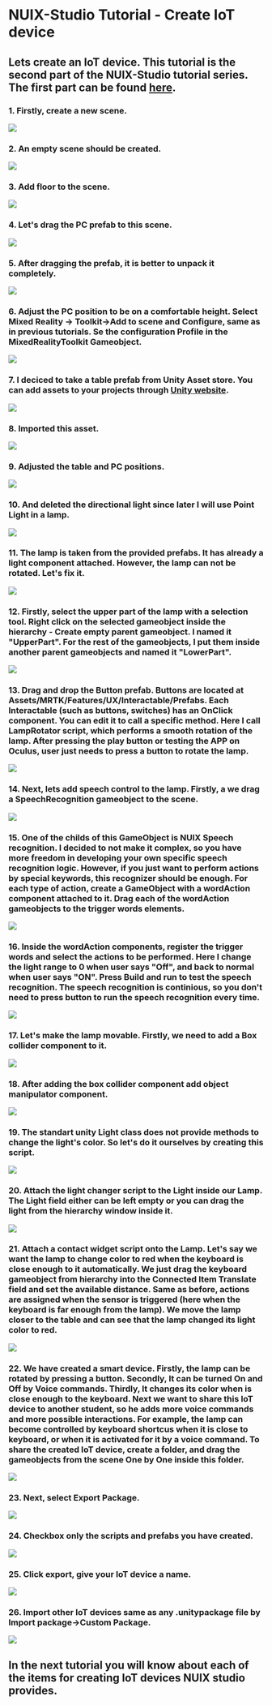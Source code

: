 # NUIX-Studio Tutorial - Create IoT device

## Lets create an IoT device. This tutorial is the second part of the NUIX-Studio tutorial series. The first part can be found [here](https://github.com/FedorIvachev/IoThingsLab-ReadmeFiles/blob/master/Tutorials/NUIXTutorial.md).

### 1. Firstly, create a new scene.
![](https://github.com/FedorIvachev/IoThingsLab-ReadmeFiles/blob/master/Tutorials/NUIX-Tutorial-2-Pictures/NUIX-Tutorial-2-1.png)

### 2. An empty scene should be created.
![](https://github.com/FedorIvachev/IoThingsLab-ReadmeFiles/blob/master/Tutorials/NUIX-Tutorial-2-Pictures/NUIX-Tutorial-2-2.png)

### 3. Add floor to the scene.
![](https://github.com/FedorIvachev/IoThingsLab-ReadmeFiles/blob/master/Tutorials/NUIX-Tutorial-2-Pictures/NUIX-Tutorial-2-3.png)

### 4. Let's drag the PC prefab to this scene.
![](https://github.com/FedorIvachev/IoThingsLab-ReadmeFiles/blob/master/Tutorials/NUIX-Tutorial-2-Pictures/NUIX-Tutorial-2-4.png)

### 5. After dragging the prefab, it is better to unpack it completely.
![](https://github.com/FedorIvachev/IoThingsLab-ReadmeFiles/blob/master/Tutorials/NUIX-Tutorial-2-Pictures/NUIX-Tutorial-2-5.png)

### 6. Adjust the PC position to be on a comfortable height. Select Mixed Reality -> Toolkit->Add to scene and Configure, same as in previous tutorials. Se the configuration Profile in the MixedRealityToolkit Gameobject.
![](https://github.com/FedorIvachev/IoThingsLab-ReadmeFiles/blob/master/Tutorials/NUIX-Tutorial-2-Pictures/NUIX-Tutorial-2-6.png)

### 7. I deciced to take a table prefab from Unity Asset store. You can add assets to your projects through [Unity website](assetstore.unity.com).
![](https://github.com/FedorIvachev/IoThingsLab-ReadmeFiles/blob/master/Tutorials/NUIX-Tutorial-2-Pictures/NUIX-Tutorial-2-7.png)

### 8. Imported this asset.
![](https://github.com/FedorIvachev/IoThingsLab-ReadmeFiles/blob/master/Tutorials/NUIX-Tutorial-2-Pictures/NUIX-Tutorial-2-8.png)

### 9. Adjusted the table and PC positions.
![](https://github.com/FedorIvachev/IoThingsLab-ReadmeFiles/blob/master/Tutorials/NUIX-Tutorial-2-Pictures/NUIX-Tutorial-2-9.png)

### 10. And deleted the directional light since later I will use Point Light in a lamp.
![](https://github.com/FedorIvachev/IoThingsLab-ReadmeFiles/blob/master/Tutorials/NUIX-Tutorial-2-Pictures/NUIX-Tutorial-2-10.png)

### 11. The lamp is taken from the provided prefabs. It has already a light component attached. However, the lamp can not be rotated. Let's fix it.
![](https://github.com/FedorIvachev/IoThingsLab-ReadmeFiles/blob/master/Tutorials/NUIX-Tutorial-2-Pictures/NUIX-Tutorial-2-11.png)

### 12. Firstly, select the upper part of the lamp with a selection tool. Right click on the selected gameobject inside the hierarchy - Create empty parent gameobject. I named it "UpperPart". For the rest of the gameobjects, I put them inside another parent gameobjects and named it "LowerPart".
![](https://github.com/FedorIvachev/IoThingsLab-ReadmeFiles/blob/master/Tutorials/NUIX-Tutorial-2-Pictures/NUIX-Tutorial-2-12.png)

### 13. Drag and drop the Button prefab. Buttons are located at Assets/MRTK/Features/UX/Interactable/Prefabs. Each Interactable (such as buttons, switches) has an OnClick component. You can edit it to call a specific method. Here I call LampRotator script, which performs a smooth rotation of the lamp. After pressing the play button or testing the APP on Oculus, user just needs to press a button to rotate the lamp.
![](https://github.com/FedorIvachev/IoThingsLab-ReadmeFiles/blob/master/Tutorials/NUIX-Tutorial-2-Pictures/NUIX-Tutorial-2-13.png)

### 14. Next, lets add speech control to the lamp. Firstly, a we drag a SpeechRecognition gameobject to the scene.
![](https://github.com/FedorIvachev/IoThingsLab-ReadmeFiles/blob/master/Tutorials/NUIX-Tutorial-2-Pictures/NUIX-Tutorial-2-15.png)

### 15. One of the childs of this GameObject is NUIX Speech recognition. I decided to not make it complex, so you have more freedom in developing your own specific speech recognition logic. However, if you just want to perform actions by special keywords, this recognizer should be enough. For each type of action, create a GameObject with a wordAction component attached to it. Drag each of the wordAction gameobjects to the trigger words elements.
![](https://github.com/FedorIvachev/IoThingsLab-ReadmeFiles/blob/master/Tutorials/NUIX-Tutorial-2-Pictures/NUIX-Tutorial-2-16.png)

### 16. Inside the wordAction components, register the trigger words and select the actions to be performed. Here I change the light range to 0 when user says "Off", and back to normal when user says "ON". Press Build and run to test the speech recognition. The speech recognition is continious, so you don't need to press button to run the speech recognition every time. 
![](https://github.com/FedorIvachev/IoThingsLab-ReadmeFiles/blob/master/Tutorials/NUIX-Tutorial-2-Pictures/NUIX-Tutorial-2-17.png)

### 17. Let's make the lamp movable. Firstly, we need to add a Box collider component to it.
![](https://github.com/FedorIvachev/IoThingsLab-ReadmeFiles/blob/master/Tutorials/NUIX-Tutorial-2-Pictures/NUIX-Tutorial-2-18.png)

### 18. After adding the box collider component add object manipulator component.
![](https://github.com/FedorIvachev/IoThingsLab-ReadmeFiles/blob/master/Tutorials/NUIX-Tutorial-2-Pictures/NUIX-Tutorial-2-19.png)

### 19. The standart unity Light class does not provide methods to change the light's color. So let's do it ourselves by creating this script.
![](https://github.com/FedorIvachev/IoThingsLab-ReadmeFiles/blob/master/Tutorials/NUIX-Tutorial-2-Pictures/NUIX-Tutorial-2-20.png)

### 20. Attach the light changer script to the Light inside our Lamp. The Light field either can be left empty or you can drag the light from the hierarchy window inside it.
![](https://github.com/FedorIvachev/IoThingsLab-ReadmeFiles/blob/master/Tutorials/NUIX-Tutorial-2-Pictures/NUIX-Tutorial-2-21.png)

### 21. Attach a contact widget script onto the Lamp. Let's say we want the lamp to change color to red when the keyboard is close enough to it automatically. We just drag the keyboard gameobject from hierarchy into the Connected Item Translate field and set the available distance. Same as before, actions are assigned when the sensor is triggered (here when the keyboard is far enough from the lamp). We move the lamp closer to the table and can see that the lamp changed its light color to red.
![](https://github.com/FedorIvachev/IoThingsLab-ReadmeFiles/blob/master/Tutorials/NUIX-Tutorial-2-Pictures/NUIX-Tutorial-2-22.png)

### 22. We have created a smart device. Firstly, the lamp can be rotated by pressing a button. Secondly, It can be turned On and Off by Voice commands. Thirdly, It changes its color when is close enough to the keyboard. Next we want to share this IoT device to another student, so he adds more voice commands and more possible interactions. For example, the lamp can become controlled by keyboard shortcus when it is close to keyboard, or when it is activated for it by a voice command. To share the created IoT device, create a folder, and drag the gameobjects from the scene One by One inside this folder.
![](https://github.com/FedorIvachev/IoThingsLab-ReadmeFiles/blob/master/Tutorials/NUIX-Tutorial-2-Pictures/NUIX-Tutorial-2-23.png)

### 23. Next, select Export Package.
![](https://github.com/FedorIvachev/IoThingsLab-ReadmeFiles/blob/master/Tutorials/NUIX-Tutorial-2-Pictures/NUIX-Tutorial-2-24.png)

### 24. Checkbox only the scripts and prefabs you have created. 
![](https://github.com/FedorIvachev/IoThingsLab-ReadmeFiles/blob/master/Tutorials/NUIX-Tutorial-2-Pictures/NUIX-Tutorial-2-25.png)

### 25. Click export, give your IoT device a name.
![](https://github.com/FedorIvachev/IoThingsLab-ReadmeFiles/blob/master/Tutorials/NUIX-Tutorial-2-Pictures/NUIX-Tutorial-2-26.png)

### 26. Import other IoT devices same as any .unitypackage file by Import package->Custom Package.
![](https://github.com/FedorIvachev/IoThingsLab-ReadmeFiles/blob/master/Tutorials/NUIX-Tutorial-2-Pictures/NUIX-Tutorial-2-27.png)


## In the next tutorial you will know about each of the items for creating IoT devices NUIX studio provides.
